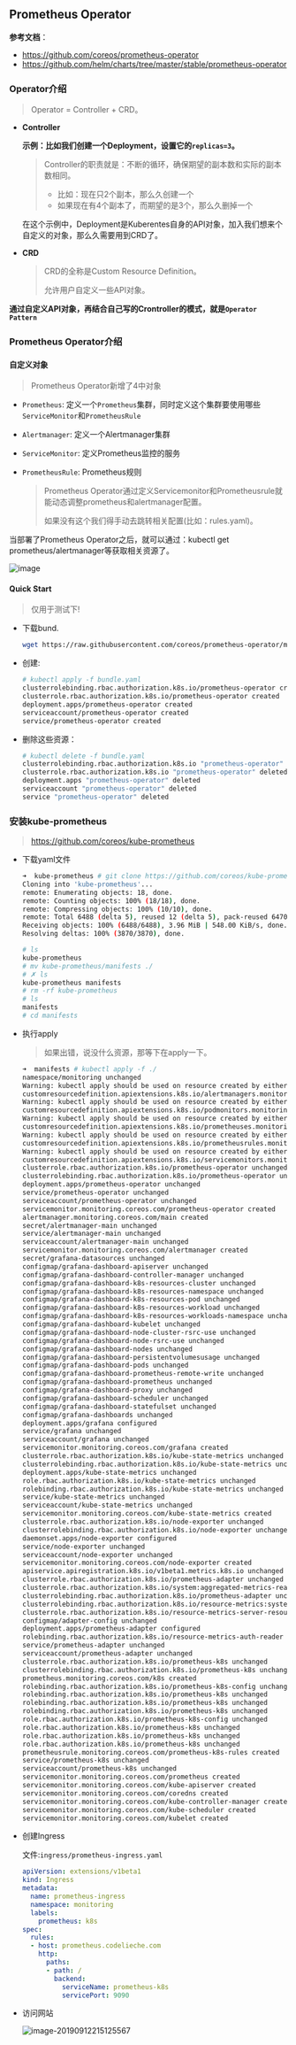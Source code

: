 ## Prometheus Operator

**参考文档**：

- https://github.com/coreos/prometheus-operator
- https://github.com/helm/charts/tree/master/stable/prometheus-operator



###  Operator介绍

> Operator = Controller + CRD。

- **Controller**

  **示例：比如我们创建一个Deployment，设置它的`replicas=3`。**

  > Controller的职责就是：不断的循环，确保期望的副本数和实际的副本数相同。
  >
  > - 比如：现在只2个副本，那么久创建一个
  > - 如果现在有4个副本了，而期望的是3个，那么久删掉一个

  在这个示例中，Deployment是Kuberentes自身的API对象，加入我们想来个自定义的对象，那么久需要用到CRD了。

- **CRD**

  > CRD的全称是Custom Resource Definition。
  >
  > 允许用户自定义一些API对象。

**通过自定义API对象，再结合自己写的Crontroller的模式，就是`Operator Pattern`**



### Prometheus Operator介绍

#### 自定义对象

> Prometheus Operator新增了4中对象

- `Prometheus`: 定义一个`Prometheus`集群，同时定义这个集群要使用哪些`ServiceMonitor`和`PrometheusRule`

- `Alertmanager`: 定义一个Alertmanager集群

- `ServiceMonitor`: 定义Prometheus监控的服务

- `PrometheusRule`: Prometheus规则

  > Prometheus Operator通过定义Servicemonitor和Prometheusrule就能动态调整prometheus和alertmanager配置。
  >
  > 如果没有这个我们得手动去跳转相关配置(比如：rules.yaml)。

当部署了Prometheus Operator之后，就可以通过：kubectl get prometheus/alertmanager等获取相关资源了。



![image](image/architecture-20190912162106627.png)



#### Quick Start

> 仅用于测试下!

- 下载bund.

  ```bash
  wget https://raw.githubusercontent.com/coreos/prometheus-operator/master/bundle.yaml
  ```

- 创建:

  ```bash
  # kubectl apply -f bundle.yaml
  clusterrolebinding.rbac.authorization.k8s.io/prometheus-operator created
  clusterrole.rbac.authorization.k8s.io/prometheus-operator created
  deployment.apps/prometheus-operator created
  serviceaccount/prometheus-operator created
  service/prometheus-operator created
  ```

- 删除这些资源：

  ```bash
  # kubectl delete -f bundle.yaml
  clusterrolebinding.rbac.authorization.k8s.io "prometheus-operator" deleted
  clusterrole.rbac.authorization.k8s.io "prometheus-operator" deleted
  deployment.apps "prometheus-operator" deleted
  serviceaccount "prometheus-operator" deleted
  service "prometheus-operator" deleted
  ```

  

### 安装kube-prometheus

> https://github.com/coreos/kube-prometheus

- 下载yaml文件

  ```bash
  ➜  kube-prometheus # git clone https://github.com/coreos/kube-prometheus.git
  Cloning into 'kube-prometheus'...
  remote: Enumerating objects: 18, done.
  remote: Counting objects: 100% (18/18), done.
  remote: Compressing objects: 100% (10/10), done.
  remote: Total 6488 (delta 5), reused 12 (delta 5), pack-reused 6470
  Receiving objects: 100% (6488/6488), 3.96 MiB | 548.00 KiB/s, done.
  Resolving deltas: 100% (3870/3870), done.
  
  # ls
  kube-prometheus
  # mv kube-prometheus/manifests ./
  # ✗ ls
  kube-prometheus manifests
  # rm -rf kube-prometheus
  # ls
  manifests
  # cd manifests
  ```

  

- 执行apply

  > 如果出错，说没什么资源，那等下在apply一下。

  ```bash
  ➜  manifests # kubectl apply -f ./
  namespace/monitoring unchanged
  Warning: kubectl apply should be used on resource created by either kubectl create --save-config or kubectl apply
  customresourcedefinition.apiextensions.k8s.io/alertmanagers.monitoring.coreos.com configured
  Warning: kubectl apply should be used on resource created by either kubectl create --save-config or kubectl apply
  customresourcedefinition.apiextensions.k8s.io/podmonitors.monitoring.coreos.com configured
  Warning: kubectl apply should be used on resource created by either kubectl create --save-config or kubectl apply
  customresourcedefinition.apiextensions.k8s.io/prometheuses.monitoring.coreos.com configured
  Warning: kubectl apply should be used on resource created by either kubectl create --save-config or kubectl apply
  customresourcedefinition.apiextensions.k8s.io/prometheusrules.monitoring.coreos.com configured
  Warning: kubectl apply should be used on resource created by either kubectl create --save-config or kubectl apply
  customresourcedefinition.apiextensions.k8s.io/servicemonitors.monitoring.coreos.com configured
  clusterrole.rbac.authorization.k8s.io/prometheus-operator unchanged
  clusterrolebinding.rbac.authorization.k8s.io/prometheus-operator unchanged
  deployment.apps/prometheus-operator unchanged
  service/prometheus-operator unchanged
  serviceaccount/prometheus-operator unchanged
  servicemonitor.monitoring.coreos.com/prometheus-operator created
  alertmanager.monitoring.coreos.com/main created
  secret/alertmanager-main unchanged
  service/alertmanager-main unchanged
  serviceaccount/alertmanager-main unchanged
  servicemonitor.monitoring.coreos.com/alertmanager created
  secret/grafana-datasources unchanged
  configmap/grafana-dashboard-apiserver unchanged
  configmap/grafana-dashboard-controller-manager unchanged
  configmap/grafana-dashboard-k8s-resources-cluster unchanged
  configmap/grafana-dashboard-k8s-resources-namespace unchanged
  configmap/grafana-dashboard-k8s-resources-pod unchanged
  configmap/grafana-dashboard-k8s-resources-workload unchanged
  configmap/grafana-dashboard-k8s-resources-workloads-namespace unchanged
  configmap/grafana-dashboard-kubelet unchanged
  configmap/grafana-dashboard-node-cluster-rsrc-use unchanged
  configmap/grafana-dashboard-node-rsrc-use unchanged
  configmap/grafana-dashboard-nodes unchanged
  configmap/grafana-dashboard-persistentvolumesusage unchanged
  configmap/grafana-dashboard-pods unchanged
  configmap/grafana-dashboard-prometheus-remote-write unchanged
  configmap/grafana-dashboard-prometheus unchanged
  configmap/grafana-dashboard-proxy unchanged
  configmap/grafana-dashboard-scheduler unchanged
  configmap/grafana-dashboard-statefulset unchanged
  configmap/grafana-dashboards unchanged
  deployment.apps/grafana configured
  service/grafana unchanged
  serviceaccount/grafana unchanged
  servicemonitor.monitoring.coreos.com/grafana created
  clusterrole.rbac.authorization.k8s.io/kube-state-metrics unchanged
  clusterrolebinding.rbac.authorization.k8s.io/kube-state-metrics unchanged
  deployment.apps/kube-state-metrics unchanged
  role.rbac.authorization.k8s.io/kube-state-metrics unchanged
  rolebinding.rbac.authorization.k8s.io/kube-state-metrics unchanged
  service/kube-state-metrics unchanged
  serviceaccount/kube-state-metrics unchanged
  servicemonitor.monitoring.coreos.com/kube-state-metrics created
  clusterrole.rbac.authorization.k8s.io/node-exporter unchanged
  clusterrolebinding.rbac.authorization.k8s.io/node-exporter unchanged
  daemonset.apps/node-exporter configured
  service/node-exporter unchanged
  serviceaccount/node-exporter unchanged
  servicemonitor.monitoring.coreos.com/node-exporter created
  apiservice.apiregistration.k8s.io/v1beta1.metrics.k8s.io unchanged
  clusterrole.rbac.authorization.k8s.io/prometheus-adapter unchanged
  clusterrole.rbac.authorization.k8s.io/system:aggregated-metrics-reader unchanged
  clusterrolebinding.rbac.authorization.k8s.io/prometheus-adapter unchanged
  clusterrolebinding.rbac.authorization.k8s.io/resource-metrics:system:auth-delegator unchanged
  clusterrole.rbac.authorization.k8s.io/resource-metrics-server-resources unchanged
  configmap/adapter-config unchanged
  deployment.apps/prometheus-adapter configured
  rolebinding.rbac.authorization.k8s.io/resource-metrics-auth-reader unchanged
  service/prometheus-adapter unchanged
  serviceaccount/prometheus-adapter unchanged
  clusterrole.rbac.authorization.k8s.io/prometheus-k8s unchanged
  clusterrolebinding.rbac.authorization.k8s.io/prometheus-k8s unchanged
  prometheus.monitoring.coreos.com/k8s created
  rolebinding.rbac.authorization.k8s.io/prometheus-k8s-config unchanged
  rolebinding.rbac.authorization.k8s.io/prometheus-k8s unchanged
  rolebinding.rbac.authorization.k8s.io/prometheus-k8s unchanged
  rolebinding.rbac.authorization.k8s.io/prometheus-k8s unchanged
  role.rbac.authorization.k8s.io/prometheus-k8s-config unchanged
  role.rbac.authorization.k8s.io/prometheus-k8s unchanged
  role.rbac.authorization.k8s.io/prometheus-k8s unchanged
  role.rbac.authorization.k8s.io/prometheus-k8s unchanged
  prometheusrule.monitoring.coreos.com/prometheus-k8s-rules created
  service/prometheus-k8s unchanged
  serviceaccount/prometheus-k8s unchanged
  servicemonitor.monitoring.coreos.com/prometheus created
  servicemonitor.monitoring.coreos.com/kube-apiserver created
  servicemonitor.monitoring.coreos.com/coredns created
  servicemonitor.monitoring.coreos.com/kube-controller-manager created
  servicemonitor.monitoring.coreos.com/kube-scheduler created
  servicemonitor.monitoring.coreos.com/kubelet created
  ```

- 创建Ingress

  文件:`ingress/prometheus-ingress.yaml`
  
  ```yaml
  apiVersion: extensions/v1beta1
  kind: Ingress
  metadata:
    name: prometheus-ingress
    namespace: monitoring
    labels:
      prometheus: k8s
  spec:
    rules:
    - host: prometheus.codelieche.com
      http:
        paths:
        - path: /
          backend:
            serviceName: prometheus-k8s
            servicePort: 9090
  ```
  
- 访问网站

  ![image-20190912215125567](image/image-20190912215125567.png)